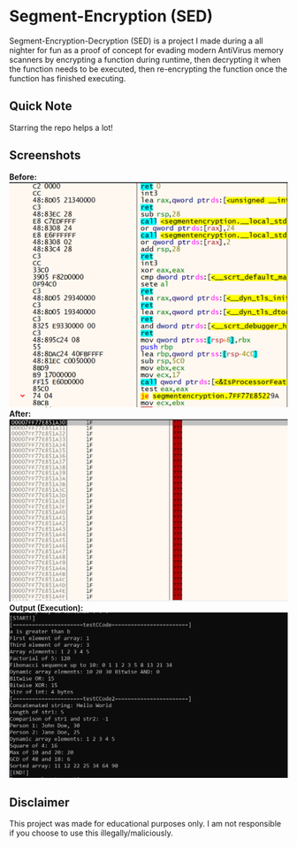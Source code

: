 # Segment-Encryption (SED)

Segment-Encryption-Decryption (SED) is a project I made during a all nighter for fun as a proof of concept for evading modern AntiVirus memory scanners by encrypting a function during runtime, then decrypting it when the function needs to be executed, then re-encrypting the function once the function has finished executing.

## Quick Note
Starring the repo helps a lot!

## Screenshots

**Before:**
![image](https://raw.githubusercontent.com/C5Hackr/Segment-Encryption/main/Images/Before.png)
**After:**
![image](https://raw.githubusercontent.com/C5Hackr/Segment-Encryption/main/Images/After.jpg)
**Output (Execution):**
![image](https://raw.githubusercontent.com/C5Hackr/Segment-Encryption/main/Images/Output.jpg)

## Disclaimer
This project was made for educational purposes only. I am not responsible if you choose to use this illegally/maliciously.
